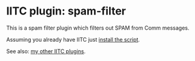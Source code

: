 # IITC plugin: spam-filter

This is a spam filter plugin which filters out SPAM from Comm messages.

Assuming you already have IITC just [install the script](https://github.com/Eccenux/iitc-plugin-spam-filter/raw/master/spamfilter.user.js).

See also: [my other IITC plugins](https://github.com/search?q=user%3AEccenux+iitc-plugin&type=Repositories).

